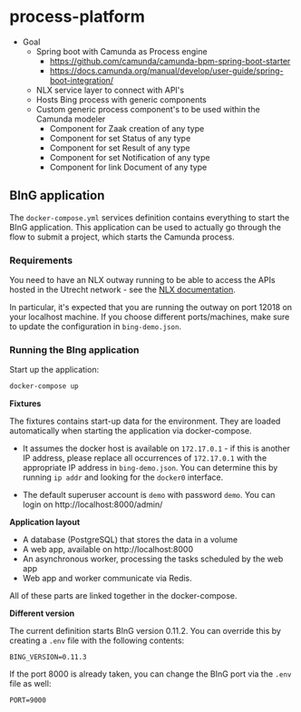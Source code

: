 # process-platform

- Goal
    - Spring boot with Camunda as Process engine
        - https://github.com/camunda/camunda-bpm-spring-boot-starter
        - https://docs.camunda.org/manual/develop/user-guide/spring-boot-integration/
    - NLX service layer to connect with API's
    - Hosts Bing process with generic components
    - Custom generic process component's to be used within the Camunda modeler
        - Component for Zaak creation of any type
        - Component for set Status of any type
        - Component for set Result of any type
        - Component for set Notification of any type
        - Component for link Document of any type

## BInG application

The `docker-compose.yml` services definition contains everything to start
the BInG application. This application can be used to actually go through the
flow to submit a project, which starts the Camunda process.

### Requirements

You need to have an NLX outway running to be able to access the APIs hosted in
the Utrecht network - see the [NLX documentation](https://docs.nlx.io/get-started/).

In particular, it's expected that you are running the outway on port 12018 on
your localhost machine. If you choose different ports/machines, make sure to
update the configuration in `bing-demo.json`.

### Running the BIng application

Start up the application:

```bash
docker-compose up
```

**Fixtures**

The fixtures contains start-up data for the environment. They are loaded
automatically when starting the application via docker-compose.

* It assumes the docker host is available on `172.17.0.1` - if this is another
  IP address, please replace all occurrences of `172.17.0.1` with the appropriate
  IP address in `bing-demo.json`. You can determine this by running `ip addr`
  and looking for the `docker0` interface.

* The default superuser account is `demo` with password `demo`. You can login
  on http://localhost:8000/admin/

**Application layout**

* A database (PostgreSQL) that stores the data in a volume
* A web app, available on http://localhost:8000
* An asynchronous worker, processing the tasks scheduled by the web app
* Web app and worker communicate via Redis.

All of these parts are linked together in the docker-compose.

**Different version**

The current definition starts BInG version 0.11.2. You can override this by
creating a `.env` file with the following contents:

```
BING_VERSION=0.11.3
```

If the port 8000 is already taken, you can change the BInG port via the `.env`
file as well:

```
PORT=9000
```
